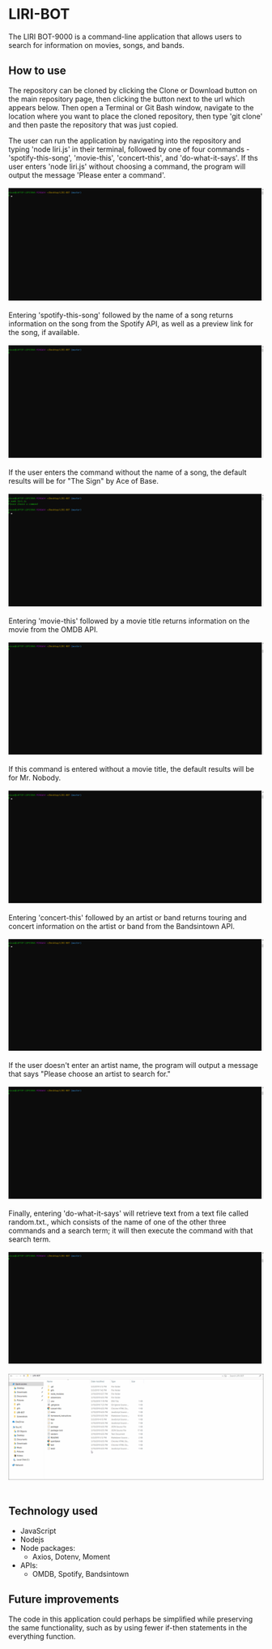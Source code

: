# LIRI-BOT

The LIRI BOT-9000 is a command-line application that allows users to search for information on movies, songs, and bands. 

## How to use

The repository can be cloned by clicking the Clone or Download button on the main repository page, then clicking the button next to the url which appears below. Then open a Terminal or Git Bash window, navigate to the location where you want to place the cloned repository, then type 'git clone' and then paste the repository that was just copied.

The user can run the application by navigating into the repository and typing 'node liri.js' in their terminal, followed by one of four commands - 'spotify-this-song', 'movie-this', 'concert-this', and 'do-what-it-says'. If ths user enters 'node liri.js' without choosing a command, the program will output the message 'Please enter a command'.
<br><br>
![Gif-1](./gifs/default.gif)
<br><br>
Entering 'spotify-this-song' followed by the name of a song returns information on the song from the Spotify API, as well as a preview link for the song, if available. 
<br><br>
![Gif-2](./gifs/spotify-this.gif)
<br><br>
If the user enters the command without the name of a song, the default results will be for "The Sign" by Ace of Base. 
<br><br>
![Gif-3](./gifs/spotify-this-default.gif)
<br><br>
Entering 'movie-this' followed by a movie title returns information on the movie from the OMDB API.
<br><br>
![Gif-4](./gifs/movie-this.gif)
<br><br>
If this command is entered without a movie title, the default results will be for Mr. Nobody.
<br><br>
![Gif-5](./gifs/movie-this-default.gif)
<br><br>
Entering 'concert-this' followed by an artist or band returns touring and concert information on the artist or band from the Bandsintown API.
<br><br>
![Gif-6](./gifs/concert-this-artist.gif)
<br><br>
If the user doesn't enter an artist name, the program will output a message that says "Please choose an artist to search for."
<br><br>
![Gif-7](./gifs/concert-this-default.gif)
<br><br>
Finally, entering 'do-what-it-says' will retrieve text from a text file called random.txt., which consists of the name of one of the other three commands and a search term; it will then execute the command with that search term.
<br><br>
![Gif-8](./gifs/do-what-it-says.gif)
<br><br>
![Gif-9](./gifs/random-file.gif)
<br><br>
## Technology used
* JavaScript
* Nodejs
* Node packages:
  * Axios, Dotenv, Moment
* APIs: 
  *  OMDB, Spotify, Bandsintown

## Future improvements
The code in this application could perhaps be simplified while preserving the same functionality, such as by using fewer if-then statements in the everything function. 
